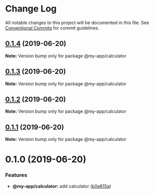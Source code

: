 # Change Log

All notable changes to this project will be documented in this file.
See [Conventional Commits](https://conventionalcommits.org) for commit guidelines.

## [0.1.4](https://github.com/emielkwakkel/lerna-lightning-demo/compare/v0.1.3...v0.1.4) (2019-06-20)

**Note:** Version bump only for package @my-app/calculator





## [0.1.3](https://github.com/emielkwakkel/lerna-lightning-demo/compare/v0.1.2...v0.1.3) (2019-06-20)

**Note:** Version bump only for package @my-app/calculator





## [0.1.2](https://github.com/emielkwakkel/lerna-lightning-demo/compare/v0.1.1...v0.1.2) (2019-06-20)

**Note:** Version bump only for package @my-app/calculator





## [0.1.1](https://github.com/emielkwakkel/lerna-lightning-demo/compare/v0.1.0...v0.1.1) (2019-06-20)

**Note:** Version bump only for package @my-app/calculator





# 0.1.0 (2019-06-20)


### Features

* **@my-app/calculator:** add calculator ([b0e815a](https://github.com/emielkwakkel/lerna-lightning-demo/commit/b0e815a))
